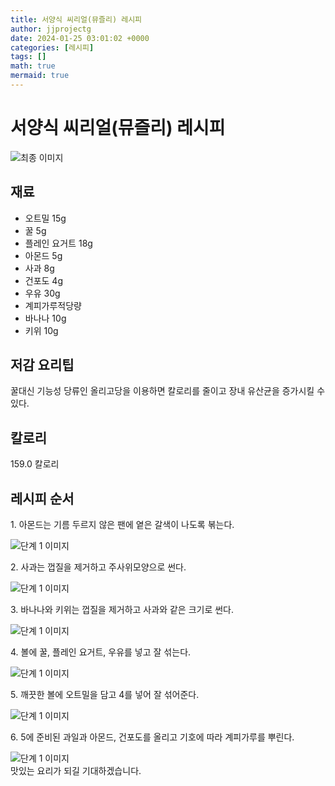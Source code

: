 ```yaml
---
title: 서양식 씨리얼(뮤즐리) 레시피
author: jjprojectg
date: 2024-01-25 03:01:02 +0000
categories: [레시피]
tags: []
math: true
mermaid: true
---
```

<meta name="og:type" content="website"/>
<meta charset="UTF-8"/>
<div class="header">
  <h1>서양식 씨리얼(뮤즐리) 레시피</h1>
</div>

<div class="container my-4">
  <div class="row">
    <div class="col-12 col-md-6">
      <div class="recipe-image">
        <img src="http://www.foodsafetykorea.go.kr/uploadimg/20141117/20141117053704_1416213424592.jpg" class="step-image" alt="최종 이미지"/>
      </div>
    </div>
    <div class="col-12 col-md-6">
      <div class="ingredients">
        <h2>재료</h2>
        <ul class="card">
          <li> 오트밀 15g </li>
          <li>  꿀 5g </li>
          <li>  플레인 요거트 18g </li>
          <li>  아몬드 5g </li>
          <li>  사과 8g </li>
          <li>  건포도 4g </li>
          <li>  우유 30g </li>
          <li>  계피가루적당량 </li>
          <li>  바나나 10g </li>
          <li>  키위 10g </li>
</ul>
      </div>
    </div>
    <div class="col-12 col-md-6">
      <div class="ingredients">
        <h2>저감 요리팁</h2>
        <div class="card"> 
          <p>
            꿀대신 기능성 당류인 올리고당을 이용하면 칼로리를 줄이고 장내 유산균을 증가시킬 수 있다.
          </p>
        </div>
      </div>
      <div class="ingredients">
        <h2>칼로리</h2>
        <div class="card"> 
          <p>
            159.0 칼로리
          </p>
        </div>
      </div>
    </div>
  </div>

  <h2 class="my-4">레시피 순서</h2>
  <div class="card recipe-card">
    <div class="card-body recipe-step">
      <p class="card-text step-description">1. 아몬드는 기름 두르지 않은 팬에 옅은 갈색이 나도록 볶는다.</p>
      <img src="http://www.foodsafetykorea.go.kr/uploadimg/cook/972-1.jpg" alt="단계 1 이미지" class="step-image"/>
    </div>
  </div>
  <div class="card recipe-card">
    <div class="card-body recipe-step">
      <p class="card-text step-description">2. 사과는 껍질을 제거하고 주사위모양으로 썬다.</p>
      <img src="http://www.foodsafetykorea.go.kr/uploadimg/cook/972-2.jpg" alt="단계 1 이미지" class="step-image"/>
    </div>
  </div>
  <div class="card recipe-card">
    <div class="card-body recipe-step">
      <p class="card-text step-description">3. 바나나와 키위는 껍질을 제거하고 사과와 같은 크기로 썬다.</p>
      <img src="http://www.foodsafetykorea.go.kr/uploadimg/cook/972-3.jpg" alt="단계 1 이미지" class="step-image"/>
    </div>
  </div>
  <div class="card recipe-card">
    <div class="card-body recipe-step">
      <p class="card-text step-description">4. 볼에 꿀, 플레인 요거트, 우유를 넣고 잘 섞는다.</p>
      <img src="http://www.foodsafetykorea.go.kr/uploadimg/cook/972-4.jpg" alt="단계 1 이미지" class="step-image"/>
    </div>
  </div>
  <div class="card recipe-card">
    <div class="card-body recipe-step">
      <p class="card-text step-description">5. 깨끗한 볼에 오트밀을 담고 4를 넣어 잘 섞어준다.</p>
      <img src="http://www.foodsafetykorea.go.kr/uploadimg/cook/972-5.jpg" alt="단계 1 이미지" class="step-image"/>
    </div>
  </div>
  <div class="card recipe-card">
    <div class="card-body recipe-step">
      <p class="card-text step-description">6. 5에 준비된 과일과 아몬드, 건포도를 올리고 기호에 따라 계피가루를 뿌린다.</p>
      <img src="http://www.foodsafetykorea.go.kr/uploadimg/cook/972-6.jpg" alt="단계 1 이미지" class="step-image"/>
    </div>
  </div>

</div>
맛있는 요리가 되길 기대하겠습니다.
